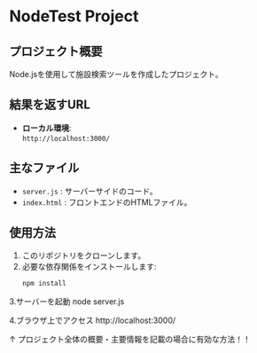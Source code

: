 # NodeTest Project

## プロジェクト概要
Node.jsを使用して施設検索ツールを作成したプロジェクト。

## 結果を返すURL
- **ローカル環境**:  
  `http://localhost:3000/`

## 主なファイル
- `server.js` : サーバーサイドのコード。
- `index.html` : フロントエンドのHTMLファイル。

## 使用方法
1. このリポジトリをクローンします。
2. 必要な依存関係をインストールします:
   ```bash
   npm install
3.サーバーを起動
node server.js

4.ブラウザ上でアクセス
http://localhost:3000/

↑
プロジェクト全体の概要・主要情報を記載の場合に有効な方法！！
